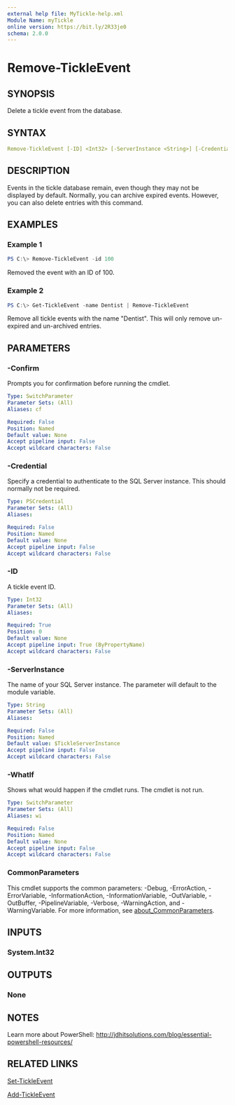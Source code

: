 ```yaml
---
external help file: MyTickle-help.xml
Module Name: myTickle
online version: https://bit.ly/2R33je0
schema: 2.0.0
---
```


# Remove-TickleEvent

## SYNOPSIS

Delete a tickle event from the database.

## SYNTAX

```yaml
Remove-TickleEvent [-ID] <Int32> [-ServerInstance <String>] [-Credential <PSCredential>] [-WhatIf] [-Confirm] [<CommonParameters>]
```

## DESCRIPTION

Events in the tickle database remain, even though they may not be displayed by default. Normally, you can archive expired events. However, you can also delete entries with this command.

## EXAMPLES

### Example 1

```powershell
PS C:\> Remove-TickleEvent -id 100
```

Removed the event with an ID of 100.

### Example 2

```powershell
PS C:\> Get-TickleEvent -name Dentist | Remove-TickleEvent
```

Remove all tickle events with the name "Dentist". This will only remove un-expired and un-archived entries.

## PARAMETERS

### -Confirm

Prompts you for confirmation before running the cmdlet.

```yaml
Type: SwitchParameter
Parameter Sets: (All)
Aliases: cf

Required: False
Position: Named
Default value: None
Accept pipeline input: False
Accept wildcard characters: False
```

### -Credential

Specify a credential to authenticate to the SQL Server instance. This should normally not be required.

```yaml
Type: PSCredential
Parameter Sets: (All)
Aliases:

Required: False
Position: Named
Default value: None
Accept pipeline input: False
Accept wildcard characters: False
```

### -ID

A tickle event ID.

```yaml
Type: Int32
Parameter Sets: (All)
Aliases:

Required: True
Position: 0
Default value: None
Accept pipeline input: True (ByPropertyName)
Accept wildcard characters: False
```

### -ServerInstance

The name of your SQL Server instance. The parameter will default to the module variable.

```yaml
Type: String
Parameter Sets: (All)
Aliases:

Required: False
Position: Named
Default value: $TickleServerInstance
Accept pipeline input: False
Accept wildcard characters: False
```

### -WhatIf

Shows what would happen if the cmdlet runs. The cmdlet is not run.

```yaml
Type: SwitchParameter
Parameter Sets: (All)
Aliases: wi

Required: False
Position: Named
Default value: None
Accept pipeline input: False
Accept wildcard characters: False
```

### CommonParameters

This cmdlet supports the common parameters: -Debug, -ErrorAction, -ErrorVariable, -InformationAction, -InformationVariable, -OutVariable, -OutBuffer, -PipelineVariable, -Verbose, -WarningAction, and -WarningVariable. For more information, see [about_CommonParameters](http://go.microsoft.com/fwlink/?LinkID=113216).

## INPUTS

### System.Int32

## OUTPUTS

### None

## NOTES

Learn more about PowerShell: http://jdhitsolutions.com/blog/essential-powershell-resources/

## RELATED LINKS

[Set-TickleEvent](Set-TickleEvent.md)

[Add-TickleEvent](Add-TickleEvent.md)
